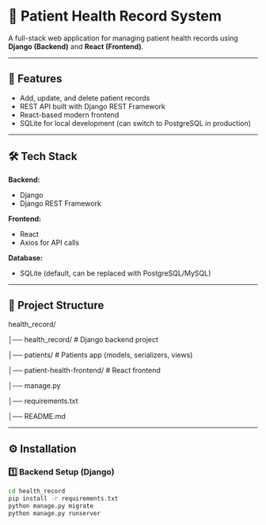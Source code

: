 # 🏥 Patient Health Record System

A full-stack web application for managing patient health records using **Django (Backend)** and **React (Frontend)**.

---

## 🚀 Features
- Add, update, and delete patient records
- REST API built with Django REST Framework
- React-based modern frontend
- SQLite for local development (can switch to PostgreSQL in production)

---

## 🛠️ Tech Stack
**Backend:**
- Django
- Django REST Framework

**Frontend:**
- React
- Axios for API calls

**Database:**
- SQLite (default, can be replaced with PostgreSQL/MySQL)

---

## 📂 Project Structure
health_record/

│── health_record/ # Django backend project

│── patients/ # Patients app (models, serializers, views)

│── patient-health-frontend/ # React frontend

│── manage.py

│── requirements.txt

│── README.md


---

## ⚙️ Installation

### 1️⃣ Backend Setup (Django)
```bash
cd health_record
pip install -r requirements.txt
python manage.py migrate
python manage.py runserver
